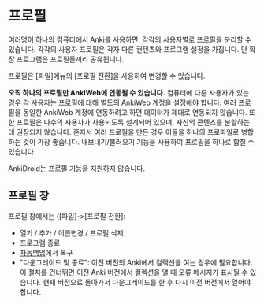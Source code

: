 # 프로필

여러명이 하나의 컴퓨터에서 Anki를 사용하면, 각각의 사용자별로 프로필을 분리할 수 있습니다.
각각의 사용자 프로필은 각자 다른 컨텐츠와 프로그램 설정을 가집니다. 단 확장 프로그램은 프로필들끼리 공유됩니다.

프로필은 [파일]메뉴의 [프로필 전환]을 사용하여 변경할 수 있습니다.

**오직 하나의 프로필만 AnkiWeb에 연동될 수 있습니다.**
컴퓨터에 다른 사용자가 있는 경우 각 사용자는 프로필에 대해 별도의 AnkiWeb 계정을 설정해야 합니다.
여러 프로필을 동일한 AnkiWeb 계정에 연동하려고 하면 데이터가 제대로 연동되지 않습니다.
또한 프로필은 다수의 사용자가 사용되도록 설계되어 있으며, 자신의 콘텐츠를 분할하는 데 권장되지 않습니다.
혼자서 여러 프로필을 만든 경우 이들을 하나의 프로파일로 병합하는 것이 가장 좋습니다.
내보내기/불러오기 기능을 사용하여 프로필을 하나로 합칠 수 있습니다.

AnkiDroid는 프로필 기능을 지원하지 않습니다.

## 프로필 창

프로필 창에서는 ([파일]->[프로필 전환]:

- 열기 / 추가 / 이름변경 / 프로필 삭제.
- 프로그램 종료
- [자동백업](./files.md#backups)에서 복구
- "다운그레이드 및 종료": 이전 버전의 Anki에서 컬렉션을 여는 경우에 필요합니다.
  이 절차를 건너뛰면 이전 Anki 버전에서 컬렉션을 열 때 오류 메시지가 표시될 수 있습니다. 현재 버전으로 돌아가서 다운그레이드를 한 후 다시 이전 버전에서 열어야 합니다.
